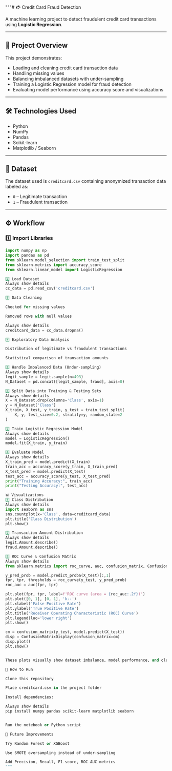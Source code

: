 

"""# 💳 Credit Card Fraud Detection

A machine learning project to detect fraudulent credit card transactions using **Logistic Regression**.

---

## 📌 Project Overview
This project demonstrates:
- Loading and cleaning credit card transaction data
- Handling missing values
- Balancing imbalanced datasets with under-sampling
- Training a Logistic Regression model for fraud detection
- Evaluating model performance using accuracy score and visualizations

---

## 🛠️ Technologies Used
- Python
- NumPy
- Pandas
- Scikit-learn
- Matplotlib / Seaborn

---

## 📂 Dataset
The dataset used is `creditcard.csv` containing anonymized transaction data labeled as:
- `0` – Legitimate transaction
- `1` – Fraudulent transaction

---

## ⚙️ Workflow

### 1️⃣ Import Libraries
```python
import numpy as np
import pandas as pd
from sklearn.model_selection import train_test_split
from sklearn.metrics import accuracy_score
from sklearn.linear_model import LogisticRegression

2️⃣ Load Dataset
Always show details
cc_data = pd.read_csv('creditcard.csv')

3️⃣ Data Cleaning

Checked for missing values

Removed rows with null values

Always show details
creditcard_data = cc_data.dropna()

4️⃣ Exploratory Data Analysis

Distribution of legitimate vs fraudulent transactions

Statistical comparison of transaction amounts

5️⃣ Handle Imbalanced Data (Under-sampling)
Always show details
legit_sample = legit.sample(n=493)
N_Dataset = pd.concat([legit_sample, fraud], axis=0)

6️⃣ Split Data into Training & Testing Sets
Always show details
X = N_Dataset.drop(columns='Class', axis=1)
y = N_Dataset['Class']
X_train, X_test, y_train, y_test = train_test_split(
    X, y, test_size=0.2, stratify=y, random_state=2
)

7️⃣ Train Logistic Regression Model
Always show details
model = LogisticRegression()
model.fit(X_train, y_train)

8️⃣ Evaluate Model
Always show details
X_train_pred = model.predict(X_train)
train_acc = accuracy_score(y_train, X_train_pred)
X_test_pred = model.predict(X_test)
test_acc = accuracy_score(y_test, X_test_pred)
print("Training Accuracy:", train_acc)
print("Testing Accuracy:", test_acc)

📊 Visualizations
1️⃣ Class Distribution
Always show details
import seaborn as sns
sns.countplot(x='Class', data=creditcard_data)
plt.title('Class Distribution')
plt.show()

2️⃣ Transaction Amount Distribution
Always show details
legit.Amount.describe()
fraud.Amount.describe()

3️⃣ ROC Curve & Confusion Matrix
Always show details
from sklearn.metrics import roc_curve, auc, confusion_matrix, ConfusionMatrixDisplay

y_pred_prob = model.predict_proba(X_test)[:,1]
fpr, tpr, thresholds = roc_curve(y_test, y_pred_prob)
roc_auc = auc(fpr, tpr)

plt.plot(fpr, tpr, label=f'ROC curve (area = {roc_auc:.2f})')
plt.plot([0, 1], [0, 1], 'k--')
plt.xlabel('False Positive Rate')
plt.ylabel('True Positive Rate')
plt.title('Receiver Operating Characteristic (ROC) Curve')
plt.legend(loc='lower right')
plt.show()

cm = confusion_matrix(y_test, model.predict(X_test))
disp = ConfusionMatrixDisplay(confusion_matrix=cm)
disp.plot()
plt.show()


These plots visually show dataset imbalance, model performance, and classification quality.

🚀 How to Run

Clone this repository

Place creditcard.csv in the project folder

Install dependencies:

Always show details
pip install numpy pandas scikit-learn matplotlib seaborn


Run the notebook or Python script

📌 Future Improvements

Try Random Forest or XGBoost

Use SMOTE oversampling instead of under-sampling

Add Precision, Recall, F1-score, ROC-AUC metrics
"""
